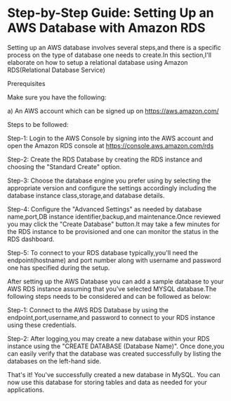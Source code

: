 # Step-by-Step Guide: Setting Up an AWS Database with Amazon RDS
Setting up an AWS database involves several steps,and there is a specific process on the type of database one needs to create.In this section,I'll elaborate on how to setup a relational database using Amazon RDS(Relational Database Service)

Prerequisites

Make sure you have the following:

a) An AWS account which can be signed up on https://aws.amazon.com/


Steps to be followed:

Step-1: Login to the AWS Console by signing into the AWS account and open the Amazon RDS console at https://console.aws.amazon.com/rds

Step-2: Create the RDS Database by creating the RDS instance and choosing the "Standard Create" option.

Step-3: Choose the database engine you prefer using by selecting the appropriate version and configure the settings accordingly including the database instance class,storage,and database details.

Step-4: Configure the "Advanced Settings" as needed by database name,port,DB instance identifier,backup,and maintenance.Once reviewed you may click the "Create Database" button.It may take a few minutes for the RDS instance to be provisioned and one can monitor the status in the RDS dashboard.

Step-5: To connect to your RDS database typically,you'll need the endpoint(hostname) and port number along with username and password one has specified during the setup.


After setting up the AWS Database you can add a sample database to your AWS RDS instance assuming that you've selected MYSQL database.The following steps needs to be considered and can be followed as below:

Step-1: Connect to the AWS RDS Database by using the endpoint,port,username,and password to connect to your RDS instance using these credentials.

Step-2: After logging,you may create a new database within your RDS instance using the "CREATE DATABASE (Database Name)". Once done,you can easily verify that the database was created successfully by listing the databases on the left-hand side.


That's it! You've successfully created a new database in MySQL. You can now use this database for storing tables and data as needed for your applications.
